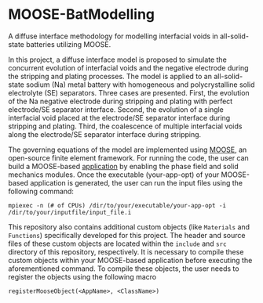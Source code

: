 # MOOSE-BatModelling
A diffuse interface methodology for modelling interfacial voids in all-solid-state batteries utilizing MOOSE.

In this project, a diffuse interface model is proposed to simulate the concurrent evolution of interfacial voids and the negative electrode during the stripping and plating processes. The model is applied to an all-solid-state sodium (Na) metal battery with homogeneous and polycrystalline solid electrolyte (SE) separators. Three cases are presented. First, the evolution of the Na negative electrode during stripping and plating with perfect electrode/SE separator interface. Second, the evolution of a single interfacial void placed at the electrode/SE separator interface during stripping and plating. Third, the coalescence of multiple interfacial voids along the electrode/SE separator interface during stripping.

The governing equations of the model are implemented using [MOOSE](https://mooseframework.inl.gov/), an open-source finite element framework.
For running the code, the user can build a MOOSE-based [application](https://mooseframework.inl.gov/getting_started/new_users.html) by enabling the phase field and solid mechanics modules. Once the executable (your-app-opt) of your MOOSE-based application is generated, the user can run the input files using the following command:

`mpiexec -n (# of CPUs) /dir/to/your/executable/your-app-opt -i /dir/to/your/inputfile/input_file.i`

This repository also contains additional custom objects (like `Materials` and `Functions`) specifically developed for this project. The header and source files of these custom objects are located within the `include` and `src` directory of this repository, respectively. It is necessary to compile these custom objects within your MOOSE-based application before executing the aforementioned command. To compile these objects, the user needs to register the objects using the following macro

`registerMooseObject(<AppName>, <ClassName>)`

